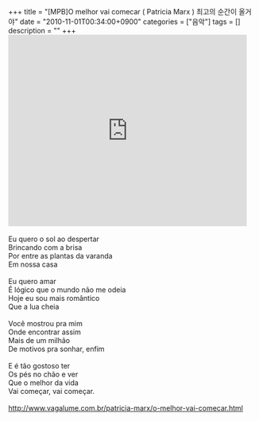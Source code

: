 +++
title = "[MPB]O melhor vai comecar ( Patricia Marx ) 최고의 순간이 올거야"
date = "2010-11-01T00:34:00+0900"
categories = ["음악"]
tags = []
description = ""
+++
<span class="copyright_entry" style="display:block;" title="[MPB]O melhor vai comecar ( Patricia Marx ) 최고의 순간이 올거야@@**@@http://shed.egloos.com/3485139"></span>
<embed src="http://www.youtube.com/v/ce4EPnqFzLE?fs=1&amp;hl=ko_KR" type="application/x-shockwave-flash" allowscriptaccess="always" allowfullscreen="true" width="480" height="385">
<br>
<br>Eu quero o sol ao despertar
<br>Brincando com a brisa
<br>Por entre as plantas da varanda
<br>Em nossa casa
<br>
<br>Eu quero amar
<br>É lógico que o mundo não me odeia
<br>Hoje eu sou mais romântico
<br>Que a lua cheia
<br>
<br>Você mostrou pra mim
<br>Onde encontrar assim
<br>Mais de um milhão
<br>De motivos pra sonhar, enfim
<br>
<br>E é tão gostoso ter
<br>Os pés no chão e ver
<br>Que o melhor da vida
<br>Vai começar, vai começar.
<br>
<br>http://www.vagalume.com.br/patricia-marx/o-melhor-vai-comecar.html 
<!--
       <rdf:RDF xmlns:rdf="http://www.w3.org/1999/02/22-rdf-syntax-ns#"
		    xmlns:dc="http://purl.org/dc/elements/1.1/"
		    xmlns:trackback="http://madskills.com/public/xml/rss/module/trackback/">
       <rdf:Description
	        rdf:about="http://shed.egloos.com/3485139"
	        dc:identifier="http://shed.egloos.com/3485139"
	        dc:title="[MPB]O melhor vai comecar ( Patricia Marx ) 최고의 순간이 올거야"
	        trackback:ping="http://shed.egloos.com/tb/3485139"/>
       </rdf:RDF>
       -->

<ul></ul>